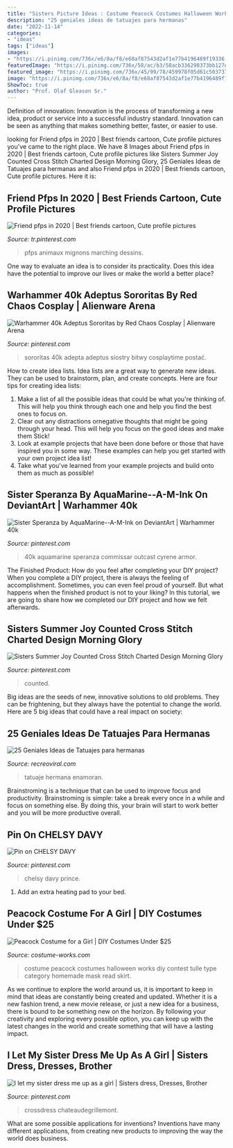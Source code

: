 ```yaml
---
title: "Sisters Picture Ideas : Costume Peacock Costumes Halloween Works Diy Contest Tulle Type Category Homemade Mask Read Skirt"
description: "25 geniales ideas de tatuajes para hermanas"
date: "2022-11-14"
categories:
- "ideas"
tags: ["ideas"]
images:
- "https://i.pinimg.com/736x/e6/8a/f8/e68af87543d2af1e77b4196489f19336.jpg"
featuredImage: "https://i.pinimg.com/736x/58/ac/b3/58acb336298373bb127ef96a856257e9.jpg"
featured_image: "https://i.pinimg.com/736x/45/99/78/459978f05d61c50373723c6d4b4d81c4.jpg"
image: "https://i.pinimg.com/736x/e6/8a/f8/e68af87543d2af1e77b4196489f19336.jpg"
ShowToc: true
author: "Prof. Olaf Gleason Sr."
---
```



Definition of innovation:
Innovation is the process of transforming a new idea, product or service into a successful industry standard. Innovation can be seen as anything that makes something better, faster, or easier to use.

	

		
looking for Friend pfps in 2020 | Best friends cartoon, Cute profile pictures you've came to the right place. We have 8 Images about Friend pfps in 2020 | Best friends cartoon, Cute profile pictures like Sisters Summer Joy Counted Cross Stitch Charted Design Morning Glory, 25 Geniales Ideas de Tatuajes para hermanas and also Friend pfps in 2020 | Best friends cartoon, Cute profile pictures. Here it is:
		
    
## Friend Pfps In 2020 | Best Friends Cartoon, Cute Profile Pictures

<img loading=lazy src="https://i.pinimg.com/736x/08/89/3e/08893e82446dbfa8cc37b492b6974198.jpg" onerror="this.onerror=null;this.src='https://tse1.mm.bing.net/th?id=OIP.SaSK0q7eZhJ_RfSwJvBvTAHaHU&amp;pid=15.1';" alt="Friend pfps in 2020 | Best friends cartoon, Cute profile pictures">

_Source: tr.pinterest.com_

>pfps animaux mignons marching dessins. 

	

One way to evaluate an idea is to consider its practicality. Does this idea have the potential to improve our lives or make the world a better place?

    
## Warhammer 40k Adeptus Sororitas By Red Chaos Cosplay | Alienware Arena

<img loading=lazy src="https://i.pinimg.com/736x/e6/8a/f8/e68af87543d2af1e77b4196489f19336.jpg" onerror="this.onerror=null;this.src='https://tse4.mm.bing.net/th?id=OIP.4HBNzGDkrlnVZ2n0rZPddgHaLH&amp;pid=15.1';" alt="Warhammer 40k Adeptus Sororitas by Red Chaos Cosplay | Alienware Arena">

_Source: pinterest.com_

>sororitas 40k adepta adeptus siostry bitwy cosplaytime postać. 

	

How to create idea lists.
Idea lists are a great way to generate new ideas. They can be used to brainstorm, plan, and create concepts. Here are four tips for creating idea lists:
1. Make a list of all the possible ideas that could be what you're thinking of. This will help you think through each one and help you find the best ones to focus on.
2. Clear out any distractions ornegative thoughts that might be going through your head. This will help you focus on the good ideas and make them Stick!
3. Look at example projects that have been done before or those that have inspired you in some way. These examples can help you get started with your own project idea list!
4. Take what you've learned from your example projects and build onto them as much as possible!

    
## Sister Speranza By AquaMarine--A-M-Ink On DeviantArt | Warhammer 40k

<img loading=lazy src="https://i.pinimg.com/736x/45/99/78/459978f05d61c50373723c6d4b4d81c4.jpg" onerror="this.onerror=null;this.src='https://tse1.mm.bing.net/th?id=OIP.ze2pyqJfjF8qRdrrru0FFwHaLz&amp;pid=15.1';" alt="Sister Speranza by AquaMarine--A-M-Ink on DeviantArt | Warhammer 40k">

_Source: pinterest.com_

>40k aquamarine speranza commissar outcast cyrene armor. 

	

The Finished Product: How do you feel after completing your DIY project?
When you complete a DIY project, there is always the feeling of accomplishment. Sometimes, you can even feel proud of yourself. But what happens when the finished product is not to your liking? In this tutorial, we are going to share how we completed our DIY project and how we felt afterwards.

    
## Sisters Summer Joy Counted Cross Stitch Charted Design Morning Glory

<img loading=lazy src="https://i.pinimg.com/736x/21/15/02/211502dab5661627c7243232f2aaa3cf--kids-birth-counted-cross-stitches.jpg" onerror="this.onerror=null;this.src='https://tse2.mm.bing.net/th?id=OIP.564xdAVReXgpf5hJJk7a3QHaMt&amp;pid=15.1';" alt="Sisters Summer Joy Counted Cross Stitch Charted Design Morning Glory">

_Source: pinterest.com_

>counted. 

	

Big ideas are the seeds of new, innovative solutions to old problems. They can be frightening, but they always have the potential to change the world. Here are 5 big ideas that could have a real impact on society:

    
## 25 Geniales Ideas De Tatuajes Para Hermanas

<img loading=lazy src="http://www.recreoviral.com/wp-content/uploads/2016/02/25-TATUAJES-HERMANAS-13.jpg" onerror="this.onerror=null;this.src='https://tse2.mm.bing.net/th?id=OIP.3XOKGyWIndbXgOrOzAH0UwHaHa&amp;pid=15.1';" alt="25 Geniales Ideas de Tatuajes para hermanas">

_Source: recreoviral.com_

>tatuaje hermana enamoran. 

	

Brainstroming is a technique that can be used to improve focus and productivity. Brainstroming is simple: take a break every once in a while and focus on something else. By doing this, your brain will start to work better and you will be more productive overall.

    
## Pin On CHELSY DAVY

<img loading=lazy src="https://i.pinimg.com/736x/58/ac/b3/58acb336298373bb127ef96a856257e9.jpg" onerror="this.onerror=null;this.src='https://tse2.mm.bing.net/th?id=OIP.I5Ub0D_Ru_rmmIVPOWX0RwHaJ3&amp;pid=15.1';" alt="Pin on CHELSY DAVY">

_Source: pinterest.com_

>chelsy davy prince. 

	

1. Add an extra heating pad to your bed.

    
## Peacock Costume For A Girl | DIY Costumes Under $25

<img loading=lazy src="https://photos.costume-works.com/full/peacock63.jpg" onerror="this.onerror=null;this.src='https://tse3.mm.bing.net/th?id=OIP.xL53q8V5d2uPeDMy03KMsAHaJ6&amp;pid=15.1';" alt="Peacock Costume for a Girl | DIY Costumes Under $25">

_Source: costume-works.com_

>costume peacock costumes halloween works diy contest tulle type category homemade mask read skirt. 

	

As we continue to explore the world around us, it is important to keep in mind that ideas are constantly being created and updated. Whether it is a new fashion trend, a new movie release, or just a new idea for a business, there is bound to be something new on the horizon. By following your creativity and exploring every possible option, you can keep up with the latest changes in the world and create something that will have a lasting impact.

    
## I Let My Sister Dress Me Up As A Girl | Sisters Dress, Dresses, Brother

<img loading=lazy src="https://i.pinimg.com/736x/d3/c0/e1/d3c0e145697ba0173ae91d78a6b12b98--crossdress-my-sister.jpg" onerror="this.onerror=null;this.src='https://tse3.mm.bing.net/th?id=OIP.dZpMrKKfCenHsApY9KfNewHaNL&amp;pid=15.1';" alt="I let my sister dress me up as a girl | Sisters dress, Dresses, Brother">

_Source: pinterest.com_

>crossdress chateaudegrillemont. 

	

What are some possible applications for inventions?
Inventions have many different applications, from creating new products to improving the way the world does business.

